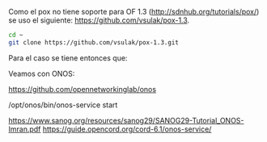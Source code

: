 Como el pox no tiene soporte para OF 1.3 (http://sdnhub.org/tutorials/pox/) se uso el siguiente: https://github.com/vsulak/pox-1.3.


```bash
cd ~
git clone https://github.com/vsulak/pox-1.3.git
```

Para el caso se tiene entonces que:



Veamos con ONOS:

https://github.com/opennetworkinglab/onos


/opt/onos/bin/onos-service start

https://www.sanog.org/resources/sanog29/SANOG29-Tutorial_ONOS-Imran.pdf
https://guide.opencord.org/cord-6.1/onos-service/
